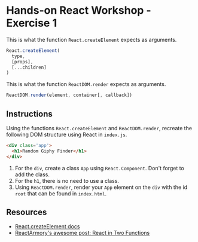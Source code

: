 # Hands-on React Workshop - Exercise 1

This is what the function `React.createElement` expects as arguments.

```js
React.createElement(
  type,
  [props],
  [...children]
)
```

This is what the function `ReactDOM.render` expects as arguments.

```js
ReactDOM.render(element, container[, callback])
```

## Instructions

Using the functions `React.createElement` and `ReactDOM.render`, recreate the following DOM structure using React in `index.js`.

```html
<div class='app'>
  <h1>Random Giphy Finder</h1>
</div>
```

1. For the `div`, create a class `App` using `React.Component`. Don't forget to add the class.
2. For the `h1`, there is no need to use a class.
3. Using `ReactDOM.render`, render your `App` element on the `div` with the id `root` that can be found in `index.html`.

## Resources

* [React.createElement docs](https://kapeli.com/dash_share?docset_file=React&docset_name=React&path=reactjs.org/docs/react-api.html%23createelement&platform=react&repo=Main&source=reactjs.org/docs/react-api.html&version=16.6.3)
* [ReactArmory's awesome post: React in Two Functions](NEED_LINK)